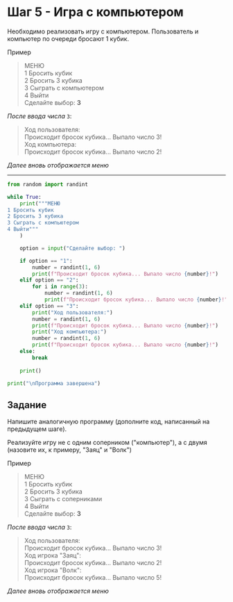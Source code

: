 # Шаг 5 - Игра с компьютером

Необходимо реализовать игру с компьютером. Пользователь и компьютер по очереди бросают 1 кубик.

Пример 

> МЕНЮ  
> 1 Бросить кубик  
> 2 Бросить 3 кубика  
> 3 Сыграть с компьютером   
> 4 Выйти  
> Сделайте выбор: **3**

_После ввода числа_ `3`:

> Ход пользователя:  
> Происходит бросок кубика... Выпало число 3!     
> Ход компьютера:  
> Происходит бросок кубика... Выпало число 2! 

_Далее вновь отображается меню_

---

```python
from random import randint

while True:
    print("""МЕНЮ
1 Бросить кубик
2 Бросить 3 кубика
3 Сыграть с компьютером
4 Выйти"""
    )

    option = input("Сделайте выбор: ")

    if option == "1":
        number = randint(1, 6)
        print(f"Происходит бросок кубика... Выпало число {number}!")
    elif option == "2":
        for i in range(3):
            number = randint(1, 6)
            print(f"Происходит бросок кубика... Выпало число {number}!")
    elif option == "3":
        print("Ход пользователя:")
        number = randint(1, 6)
        print(f"Происходит бросок кубика... Выпало число {number}!")
        print("Ход компьютера:")
        number = randint(1, 6)
        print(f"Происходит бросок кубика... Выпало число {number}!")    
    else:
        break
    
    print()

print("\nПрограмма завершена") 
```

## Задание

Напишите аналогичную программу (дополните код, написанный на предыдущем шаге).

Реализуйте игру не с одним соперником ("компьютер"), а с двумя (назовите их, к примеру, "Заяц" и "Волк")

Пример 

> МЕНЮ  
> 1 Бросить кубик  
> 2 Бросить 3 кубика  
> 3 Сыграть с соперниками   
> 4 Выйти  
> Сделайте выбор: **3**

_После ввода числа_ `3`:

> Ход пользователя:  
> Происходит бросок кубика... Выпало число 3!     
> Ход игрока "Заяц":  
> Происходит бросок кубика... Выпало число 2!  
> Ход игрока "Волк":  
> Происходит бросок кубика... Выпало число 5! 

_Далее вновь отображается меню_